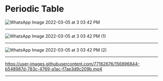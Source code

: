 # Periodic Table

![WhatsApp Image 2022-03-05 at 3 03 42 PM](https://user-images.githubusercontent.com/77162676/156896830-302dd067-da12-4056-9788-e56ddcef6814.jpeg)

---

![WhatsApp Image 2022-03-05 at 3 03 42 PM (1)](https://user-images.githubusercontent.com/77162676/156896884-132d5df6-7be1-4edc-a88b-c0e5dcdba713.jpeg)

---

![WhatsApp Image 2022-03-05 at 3 03 42 PM (2)](https://user-images.githubusercontent.com/77162676/156896890-cbd984e6-7908-4585-939d-dbb2e7f54b28.jpeg)

---

https://user-images.githubusercontent.com/77162676/156896844-b548987d-783c-4769-a1ac-f7ae3d9c209b.mp4

---
